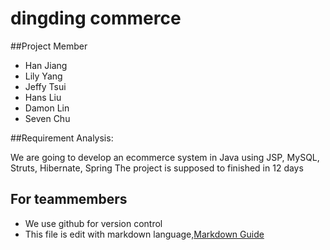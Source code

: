 dingding commerce
================

##Project Member

* Han Jiang
* Lily Yang
* Jeffy Tsui
* Hans Liu
* Damon Lin
* Seven Chu


##Requirement Analysis:
 
We are going to develop an ecommerce system in Java using JSP, MySQL, Struts, Hibernate, Spring
The project is supposed to finished in 12 days


## For teammembers

* We use github for version control
* This file is edit with markdown language,[Markdown Guide](http://files.cnblogs.com/chengn/MarkDown%E8%BD%BB%E9%87%8F%E7%BA%A7%E6%A0%87%E8%AE%B0%E8%AF%AD%E8%A8%80.pdf)

